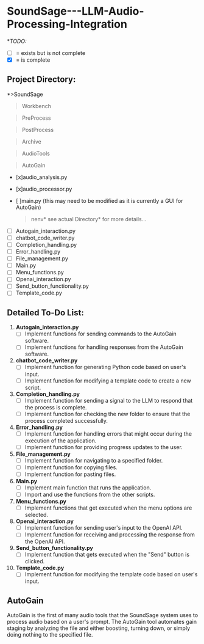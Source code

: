 # SoundSage---LLM-Audio-Processing-Integration
**TODO:*

- [ ] = exists but is not complete
- [x] = is complete

## Project Directory:

*>SoundSage 
 
 >Workbench

 >PreProcess

 >PostProcess

 >Archive

 >AudioTools

   >AutoGain

- [x]audio_analysis.py

- [x]audio_processor.py

- [ ]main.py (this may need to be modified as it is currently a GUI for  AutoGain)

     >nenv* see actual Directory* for more details... 
      
- [ ] Autogain_interaction.py
- [ ] chatbot_code_writer.py
- [ ] Completion_handling.py
- [ ] Error_handling.py 
- [ ] File_management.py 
- [ ] Main.py
- [ ] Menu_functions.py 
- [ ] Openai_interaction.py 
- [ ] Send_button_functionality.py 
- [ ] Template_code.py

## Detailed To-Do List:

1. **Autogain_interaction.py**
    - [ ] Implement functions for sending commands to the AutoGain software.
    - [ ] Implement functions for handling responses from the AutoGain software.

2. **chatbot_code_writer.py**
    - [ ] Implement function for generating Python code based on user's input.
    - [ ] Implement function for modifying a template code to create a new script.

3. **Completion_handling.py**
    - [ ] Implement function for sending a signal to the LLM to respond that the process is complete.
    - [ ] Implement function for checking the new folder to ensure that the process completed successfully.

4. **Error_handling.py**
    - [ ] Implement function for handling errors that might occur during the execution of the application.
    - [ ] Implement function for providing progress updates to the user.

5. **File_management.py**
    - [ ] Implement function for navigating to a specified folder.
    - [ ] Implement function for copying files.
    - [ ] Implement function for pasting files.

6. **Main.py**
    - [ ] Implement main function that runs the application.
    - [ ] Import and use the functions from the other scripts.

7. **Menu_functions.py**
    - [ ] Implement functions that get executed when the menu options are selected.

8. **Openai_interaction.py**
    - [ ] Implement function for sending user's input to the OpenAI API.
    - [ ] Implement function for receiving and processing the response from the OpenAI API.

9. **Send_button_functionality.py**
    - [ ] Implement function that gets executed when the "Send" button is clicked.

10. **Template_code.py**
    - [ ] Implement function for modifying the template code based on user's input.

## AutoGain
AutoGain is the first of many audio tools that the SoundSage system uses to process audio based on a user's prompt. The AutoGain tool automates gain staging by analyzing the file and either boosting, turning down, or simply doing nothing to the specified file.


